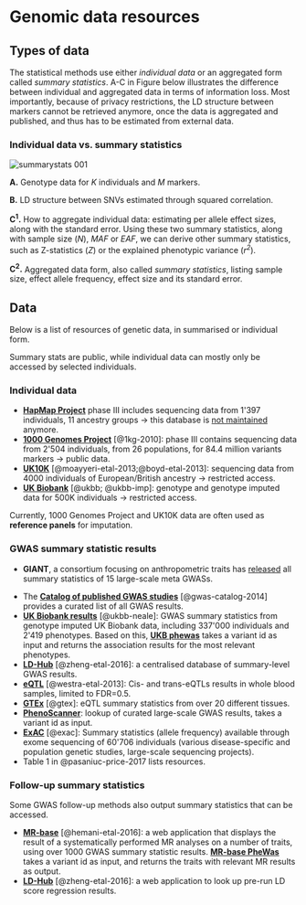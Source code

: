 # Genomic data resources

<!-- Below is a list of data resources used in statistical genetics.
//]: --- | UCSC | |
[//]: --- | --------- |:----------------------------------:|
[//]: --- | hg20 | Genome Reference Consortium GRCh38 |
[//]: --- | hg19 | Genome Reference Consortium GRCh37 |
[//]: --- | hg18 | NCBI Build 36 |
- http://blog.kaggle.com/2017/09/11/how-can-i-find-a-dataset-on-kaggle/
-->

## Types of data
The statistical methods use either *individual data* or an aggregated form called *summary statistics*. A-C in Figure below illustrates the difference between individual and aggregated data in terms of information loss. Most importantly, because of privacy restrictions, the LD structure between markers cannot be retrieved anymore, once the data is aggregated and published, and thus has to be estimated from external data. 

### Individual data vs. summary statistics

![summarystats 001](https://user-images.githubusercontent.com/4454726/41023833-d133b840-696d-11e8-9824-6abba73f24d6.png)

**A.** Genotype data for *K* individuals and *M* markers. 

**B.** LD structure between SNVs estimated through squared correlation. 

**C<sup>1</sup>.** How to aggregate individual data: estimating per allele effect sizes, along with the standard error. Using these two summary statistics, along with sample size (*N*), *MAF* or *EAF*, we can derive other summary statistics, such as Z-statistics (*Z*) or the explained phenotypic variance (*r<sup>2</sup>*).

**C<sup>2</sup>.** Aggregated data form, also called *summary statistics*, listing sample size, effect allele frequency, effect size and its standard error. 

## Data

Below is a list of resources of genetic data, in summarised or individual form.

Summary stats are public, while individual data can mostly only be accessed by selected individuals.

### Individual data

- [**HapMap Project**](https://www.sanger.ac.uk/resources/downloads/human/hapmap3.html) phase III includes sequencing data from 1'397 individuals, 11 ancestry groups $\to$ this database is [not maintained](https://www.ncbi.nlm.nih.gov/variation/news/NCBI_retiring_HapMap/) anymore. <!-- phase one 270 individuals -->
- [**1000 Genomes Project**](http://www.internationalgenome.org/) [@1kg-2010]: phase III contains sequencing data from 2'504 individuals, from 26 populations, for 84.4 million variants markers $\to$ public data.
- [**UK10K**](http://www.uk10k.org/) [@moayyeri-etal-2013;@boyd-etal-2013]: sequencing data from 4000 individuals of European/British ancestry $\to$ restricted access. 
- [**UK Biobank**](http://www.ukbiobank.ac.uk/) [@ukbb; @ukbb-imp]: genotype and genotype imputed data for 500K individuals $\to$ restricted access.

Currently, 1000 Genomes Project and UK10K data are often used as **reference panels** for imputation. 

### GWAS summary statistic results

- **GIANT**, a consortium focusing on anthropometric traits has [released](https://portals.broadinstitute.org/collaboration/giant/index.php/GIANT_consortium_data_files) all summary statistics of 15 large-scale meta GWASs. 
<!--http://megastroke.org/download.html-->
- The [**Catalog of published GWAS studies**](https://www.genome.gov/gwastudies/) [@gwas-catalog-2014] provides a curated list of all GWAS results. <!-- -->
- [**UK Biobank results**](https://sites.google.com/broadinstitute.org/ukbbgwasresults/home?authuser=0) [@ukbb-neale]: GWAS summary statistics from genotype imputed UK Biobank data, including 337'000 individuals and 2'419 phenotypes. Based on this, [**UKB phewas**](http://pheweb.sph.umich.edu:5000/) takes a variant id as input and returns the association results for the most relevant phenotypes. 
- [**LD-Hub**](http://ldsc.broadinstitute.org/ldhub/) [@zheng-etal-2016]: a centralised database of summary-level GWAS results. 
- [**eQTL**](https://genenetwork.nl/bloodeqtlbrowser/) [@westra-etal-2013]: Cis- and trans-eQTLs results in whole blood samples, limited to FDR=0.5.
- [**GTEx**](http://www.gtexportal.org/) [@gtex]: eQTL summary statistics from over 20 different tissues.
- [**PhenoScanner**](http://www.phenoscanner.medschl.cam.ac.uk/phenoscanner): lookup of curated large-scale GWAS results, takes a variant id as input.
- [**ExAC**](http://exac.broadinstitute.org/) [@exac]: Summary statistics (allele frequency) available through exome sequencing of 60'706 individuals (various disease-specific and population genetic studies, large-scale sequencing projects).
- Table 1 in @pasaniuc-price-2017 lists resources.

### Follow-up summary statistics

Some GWAS follow-up methods also output summary statistics that can be accessed.

- [**MR-base**](http://www.mrbase.org/) [@hemani-etal-2016]: a web application that displays the result of a systematically performed MR analyses on a number of traits, using over 1000 GWAS summary statistic results. [**MR-base PheWas**](http://phewas.mrbase.org) takes a variant id as input, and returns the traits with relevant MR results as output. 
- [**LD-Hub**](http://ldsc.broadinstitute.org/ldhub/) [@zheng-etal-2016]: a web application to look up pre-run LD score regression results.
